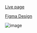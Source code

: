 [Live page](https://gpt-3-jet.vercel.app/)

[Figma Design](https://www.figma.com/file/lz9lLpFHMxHm2odnwM3R0z/gpt3?type=design&node-id=0-1&mode=design&t=vmiWX3g8T3oWVhjM-0)

![image](https://github.com/Eshanpokhrel/Landing-page-GPT-3/assets/109594115/a52c84ea-f045-4fc2-85ff-64df9ea0378a)
